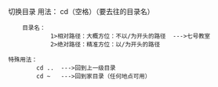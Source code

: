 切换目录
用法：
			cd（空格）（要去往的目录名）

		目录名：
				1>相对路径：大概方位：不以/为开头的路径  --->七号教室
				2>绝对路径：精准方位：以/为开头的路径

	特殊用法：
			cd ..  --->回到上一级目录
			cd ~   --->回到家目录（任何地点可用）

